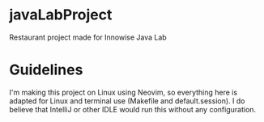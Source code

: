 # javaLabProject
Restaurant project made for Innowise Java Lab

# Guidelines
I'm making this project on Linux using Neovim, so everything here is adapted for Linux and terminal use (Makefile and default.session). I do believe that IntelliJ or other IDLE would run this without any configuration.
